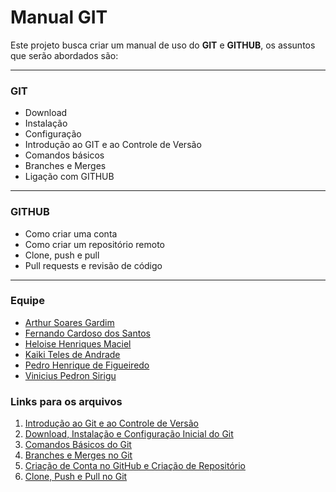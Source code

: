 # Manual GIT

Este projeto busca criar um manual de uso do **GIT** e **GITHUB**, os assuntos que serão abordados são:

---

### GIT
- Download
- Instalação
- Configuração
- Introdução ao GIT e ao Controle de Versão
- Comandos básicos
- Branches e Merges
- Ligação com GITHUB

---

### GITHUB
- Como criar uma conta
- Como criar um repositório remoto
- Clone, push e pull
- Pull requests e revisão de código

---

### Equipe 

- [Arthur Soares Gardim](https://github.com/ArthurSGO)
- [Fernando Cardoso dos Santos](https://github.com/Fzinxx)
- [Heloise Henriques Maciel](https://github.com/helo-maci)
- [Kaiki Teles de Andrade](https://github.com/Ikiak)
- [Pedro Henrique de Figueiredo](https://github.com/pedrofigueiredo1)
- [Vinicius Pedron Sirigu](https://github.com/pedron171)

### Links para os arquivos

1. [Introdução ao Git e ao Controle de Versão](./01-introducao.md)
2. [Download, Instalação e Configuração Inicial do Git](./02-instalacao.md)
3. [Comandos Básicos do Git](./03-comandos-basicos.md)
4. [Branches e Merges no Git](./04-ramicacoes-merge.md)
5. [Criação de Conta no GitHub e Criação de Repositório](./05-github.md)
6. [Clone, Push e Pull no Git](./06-clone,%20push%20e%20pull.md)